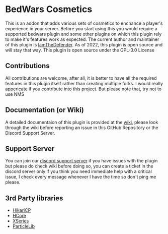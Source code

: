# BedWars Cosmetics 
This is an addon that adds various sets of cosmetics to enchance a player's experience in your server. Before you start using this you would require a supported bedwars plugin and some other plugins on which this plugin rely to make it's features work as expected. The current author and maintainer of this plugin is [IamTheDefender](https://iamthedefender.xyz). As of 2022, this plugin is open source and will stay that way. This plugin is open source under the GPL-3.0 License

## Contributions
All contributions are welcome, after all, it is better to have all the required features in this plugin itself rather than creating multiple forks. I would really appericate if you contribute into this project. But please note that, try not to use NMS

## Documentation (or Wiki)
A detailed documentaion of this plugin is provided at the [wiki](https://dev-wiki.iamthedefender.xyz/bedwars-cosmetics), please look through the wiki before reporting an issue in this GitHub Repository or the Discord Support Server.

## Support Server
You can join our [discord support server](discord.iamthedefender.xyz) if you have issues with the plugin but please do check wiki before doing so, you can create a ticket in the discord server only if you think you need immediate help with a critical issue, I check every message whenever I have the time so don't ping me please. 

## 3rd Party libraries
- [HikariCP](https://github.com/brettwooldridge/HikariCP)
- [HCore](https://github.com/hakan-krgn/hCore)
- [XSeries](https://github.com/CryptoMorin/XSeries)
- [ParticleLib](https://github.com/ByteZ1337/ParticleLib/tree/master)
